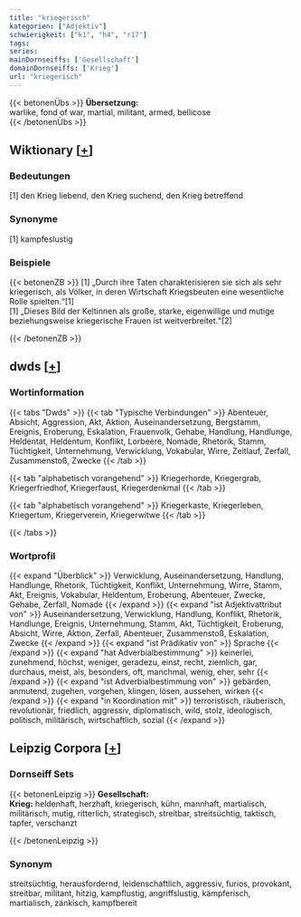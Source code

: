 ```yaml
---
title: "kriegerisch"
kategorien: ["Adjektiv"]
schwierigkeit: ["k1", "h4", "r17"]
tags:
series:
mainDornseiffs: ['Gesellschaft']
domainDornseiffs: ['Krieg']
url: "kriegerisch"
---
```


{{< betonenÜbs >}}
**Übersetzung:**  
warlike, fond of war, martial, militant, armed, bellicose  
{{< /betonenÜbs >}}

## Wiktionary [[+](https://de.wiktionary.org/wiki/kriegerisch)]

### Bedeutungen
[1] den Krieg liebend, den Krieg suchend, den Krieg betreffend  

### Synonyme
[1] kampfeslustig  

### Beispiele
{{< betonenZB >}}
[1] „Durch ihre Taten charakterisieren sie sich als sehr kriegerisch, als Völker, in deren Wirtschaft Kriegsbeuten eine wesentliche Rolle spielten.“[1]  
[1] „Dieses Bild der Keltinnen als große, starke, eigenwillige und mutige beziehungsweise kriegerische Frauen ist weitverbreitet.“[2]  

{{< /betonenZB >}}


## dwds [[+](https://www.dwds.de/wb/kriegerisch)]

### Wortinformation
{{< tabs "Dwds" >}}
{{< tab "Typische Verbindungen" >}}
Abenteuer, Absicht, Aggression, Akt, Aktion, Auseinandersetzung, Bergstamm, Ereignis, Eroberung, Eskalation, Frauenvolk, Gehabe, Handlung, Handlunge, Heldentat, Heldentum, Konflikt, Lorbeere, Nomade, Rhetorik, Stamm, Tüchtigkeit, Unternehmung, Verwicklung, Vokabular, Wirre, Zeitlauf, Zerfall, Zusammenstoß, Zwecke
{{< /tab >}}

{{< tab "alphabetisch vorangehend" >}}
Kriegerhorde, Kriegergrab, Kriegerfriedhof, Kriegerfaust, Kriegerdenkmal
{{< /tab >}}

{{< tab "alphabetisch vorangehend" >}}
Kriegerkaste, Kriegerleben, Kriegertum, Kriegerverein, Kriegerwitwe
{{< /tab >}}

{{< /tabs >}}

### Wortprofil
{{< expand "Überblick" >}} Verwicklung, Auseinandersetzung, Handlung, Handlunge, Rhetorik, Tüchtigkeit, Konflikt, Unternehmung, Wirre, Stamm, Akt, Ereignis, Vokabular, Heldentum, Eroberung, Abenteuer, Zwecke, Gehabe, Zerfall, Nomade {{< /expand >}}
{{< expand "ist Adjektivattribut von" >}} Auseinandersetzung, Verwicklung, Handlung, Konflikt, Rhetorik, Handlunge, Ereignis, Unternehmung, Stamm, Akt, Tüchtigkeit, Eroberung, Absicht, Wirre, Aktion, Zerfall, Abenteuer, Zusammenstoß, Eskalation, Zwecke {{< /expand >}}
{{< expand "ist Prädikativ von" >}} Sprache {{< /expand >}}
{{< expand "hat Adverbialbestimmung" >}} keinerlei, zunehmend, höchst, weniger, geradezu, einst, recht, ziemlich, gar, durchaus, meist, als, besonders, oft, manchmal, wenig, eher, sehr {{< /expand >}}
{{< expand "ist Adverbialbestimmung von" >}} gebärden, anmutend, zugehen, vorgehen, klingen, lösen, aussehen, wirken {{< /expand >}}
{{< expand "in Koordination mit" >}} terroristisch, räuberisch, revolutionär, friedlich, aggressiv, diplomatisch, wild, stolz, ideologisch, politisch, militärisch, wirtschaftlich, sozial {{< /expand >}}

## Leipzig Corpora [[+](https://corpora.uni-leipzig.de/en/res?word=kriegerisch&corpusId=deu_newscrawl-public_2018)]

### Dornseiff Sets
{{< betonenLeipzig >}}
**Gesellschaft:**  
**Krieg:** heldenhaft, herzhaft, kriegerisch, kühn, mannhaft, martialisch, militärisch, mutig, ritterlich, strategisch, streitbar, streitsüchtig, taktisch, tapfer, verschanzt  

{{< /betonenLeipzig >}}

### Synonym
streitsüchtig, herausfordernd, leidenschaftlich, aggressiv, furios, provokant, streitbar, militant, hitzig, kampflustig, angriffslustig, kämpferisch, martialisch, zänkisch, kampfbereit

